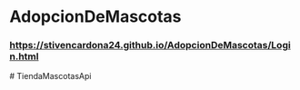 ﻿# AdopcionDeMascotas
### https://stivencardona24.github.io/AdopcionDeMascotas/Login.html
#   T i e n d a M a s c o t a s A p i  
 